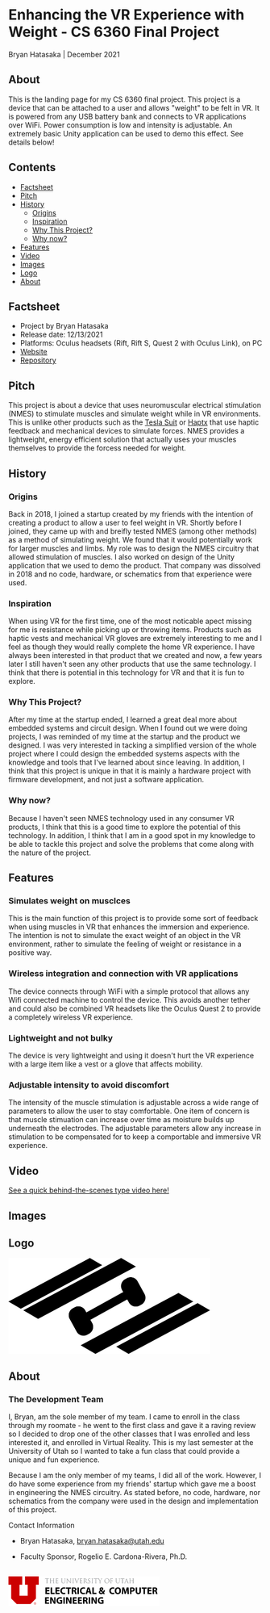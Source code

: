 # Enhancing the VR Experience with Weight - CS 6360 Final Project
Bryan Hatasaka | December 2021

## About
This is the landing page for my CS 6360 final project. This project is a device that can be attached to a user and allows "weight" to be felt in VR. It is powered from any USB battery bank and connects to VR applications over WiFi. Power consumption is low and intensity is adjustable. An extremely basic Unity application can be used to demo this effect. See details below!
## Contents
- [Factsheet](#factsheet)
- [Pitch](#pitch)
- [History](#history)
    - [Origins](#origins)
    - [Inspiration](#inspiration)
    - [Why This Project?](#why-this-project)
    - [Why now?](#why-now)
- [Features](#features)
- [Video](#video)
- [Images](#images)
- [Logo](#logo)
- [About](#about)

## Factsheet
* Project by Bryan Hatasaka
* Release date: 12/13/2021
* Platforms: Oculus headsets (Rift, Rift S, Quest 2 with Oculus Link), on PC
* [Website](https://github.com/bhatasaka/CS6360-Proj)
* [Repository](https://github.com/bhatasaka/CS6360-Proj)

## Pitch
This project is about a device that uses neuromuscular electrical stimulation (NMES) to stimulate muscles and simulate weight while in VR environments. This is unlike other products such as the [Tesla Suit](https://teslasuit.io/) or [Haptx](https://haptx.com/) that use haptic feedback and mechanical devices to simulate forces. NMES provides a lightweight, energy efficient solution that actually uses your muscles themselves to provide the forcess needed for weight.

## History
### Origins
Back in 2018, I joined a startup created by my friends with the intention of creating a product to allow a user to feel weight in VR. Shortly before I joined, they came up with and breifly tested NMES (among other methods) as a method of simulating weight. We found that it would potentially work for larger muscles and limbs. My role was to design the NMES circuitry that allowed stimulation of muscles. I also worked on design of the Unity application that we used to demo the product. That company was dissolved in 2018 and no code, hardware, or schematics from that experience were used.

### Inspiration
When using VR for the first time, one of the most noticable apect missing for me is resistance while picking up or throwing items. Products such as haptic vests and mechanical VR gloves are extremely interesting to me and I feel as though they would really complete the home VR experience. I have always been interested in that product that we created and now, a few years later I still haven't seen any other products that use the same technology. I think that there is potential in this technology for VR and that it is fun to explore.

### Why This Project?
After my time at the startup ended, I learned a great deal more about embedded systems and circuit design. When I found out we were doing projects, I was reminded of my time at the startup and the product we designed. I was very interested in tacking a simplified version of the whole project where I could design the embedded systems aspects with the knowledge and tools that I've learned about since leaving. In addition, I think that this project is unique in that it is mainly a hardware project with firmware development, and not just a software application.

### Why now?
Because I haven't seen NMES technology used in any consumer VR products, I think that this is a good time to explore the potential of this technology. In addition, I think that I am in a good spot in my knowledge to be able to tackle this project and solve the problems that come along with the nature of the project.

## Features
### Simulates weight on musclces
This is the main function of this project is to provide some sort of feedback when using muscles in VR that enhances the immersion and experience. The intention is not to simulate the exact weight of an object in the VR environment, rather to simulate the feeling of weight or resistance in a positive way.

### Wireless integration and connection with VR applications
The device connects through WiFi with a simple protocol that allows any Wifi connected machine to control the device. This avoids another tether and could also be combined VR headsets like the Oculus Quest 2 to provide a completely wireless VR experience.

### Lightweight and not bulky
The device is very lightweight and using it doesn't hurt the VR experience with a large item like a vest or a glove that affects mobility.

### Adjustable intensity to avoid discomfort
The intensity of the muscle stimulation is adjustable across a wide range of parameters to allow the user to stay comfortable. One item of concern is that muscle stimuation can increase over time as moisture builds up underneath the electrodes. The adjustable parameters allow any increase in stimulation to be compensated for to keep a comportable and immersive VR experience.

## Video
[See a quick behind-the-scenes type video here!](https://youtu.be/nmCx5fpMcdc)

## Images

## Logo
<div><img src="https://raw.githubusercontent.com/bhatasaka/CS6360-Proj/main/docs/images/logo.png" alt="Project logo" width=400></div>

## About
### The Development Team
I, Bryan, am the sole member of my team. I came to enroll in the class through my roomate - he went to the first class and gave it a raving review so I decided to drop one of the other classes that I was enrolled and less interested it, and enrolled in Virtual Reality. This is my last semester at the University of Utah so I wanted to take a fun class that could provide a unique and fun experience.

Because I am the only member of my teams, I did all of the work. However, I do have some experience from my friends' startup which gave me a boost in engineering the NMES circuitry. As stated before, no code, hardware, nor schematics from the company were used in the design and implementation of this project.


Contact Information
- Bryan Hatasaka, bryan.hatasaka@utah.edu

- Faculty Sponsor, Rogelio E. Cardona-Rivera, Ph.D.

<br>
<div><img src="images/u-engineering-logo.svg" alt="U ECE logo" width=300></div>
